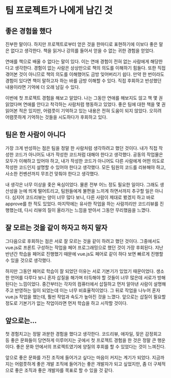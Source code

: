 # 팀 프로젝트가 나에게 남긴 것

## 좋은 경험을 했다
진부한 말이다. 하지만 프로젝트로부터 얻은 것을 한마디로 표현하기에 이보다 좋은 말은 없다고 생각한다.
책을 읽거나 강의를 들어서 얻을 수 없는 귀한 경험을 얻었다.

연애를 책으로 배울 수 없다는 말이 있다.
이는 연애 경험이 전혀 없는 사람에게 해당한다고 생각한다. 
경험이 없는 사람은 상상만으로 책의 의도를 이해하기 힘들다. 
또한 직접 겪어본 것이 아니므로 책의 의도를 이해했어도 금방 잊어버리기 쉽다.
만약 한 번이라도 경험이 있다면 책이 말하고자 하는 바를 금방 이해할 수 있다.
직접 후회하고 반성했던 내용이라면 기억에 더 오래 남길 수 있다.

이번에 첫 프로젝트 경험을 해보고 알았다.
나는 그동안 연애를 해보지도 않고 책 몇 권 읽었다며 연애를 안다고 착각하는 사람처럼 행동하고 있었다. 
좋은 팀에 대한 책을 몇 권 읽어본 적은 있지만, 어렴풋이 기억하고 있는 내용은 전혀 도움이 되지 않았다.
오히려 어렴풋하게 기억하는 것들을 시도하다가 후회하고 있다. 

## 팀은 한 사람이 아니다
가장 크게 반성하는 점은 팀을 정말 한 사람처럼 생각하려고 했던 것이다.
내가 직접 작성한 코드가 아니어도 내가 작성한 코드처럼 대해야 한다고 생각했다. 
공동의 작업물은 모두가 이해하고 있어야 하고, 내가 작성한 코드가 아니어도 다른 사람에게 어떤 의도로 작성한 코드인지 설명할 수 있어야 한다고 생각했다.
모든 팀원의 코드를 리뷰해야 하고, 사소한 컨벤션까지 무조건 맞춰야 한다고 생각했다.

내 생각은 너무 이상을 좇은 욕심이었다.
물론 전부 어느 정도 필요한 일이다. 그래도 생산성을 눈에 띄게 떨어트리고, 팀원들에게 불편을 느끼게 하면서까지 추구할 일은 아니다.
심지어 코드리뷰는 양이 너무 많다 보니, 다른 사람이 제대로 봤겠지 하고 바로 approve를 한 적도 있었다.
마지막에는 유사한 작업을 하는 사람끼리만 코드리뷰를 진행했는데, 다시 리뷰의 질이 올라가는 느낌을 받아서 그동안 무리했음을 느꼈다.

## 잘 모르는 것을 같이 하자고 하지 말자
그다음으로 후회하는 점은 서로 잘 모르는 것을 같이 하려고 했던 것이다.
그중에서도 vue.js로 프론트 구성하는 작업을 페어 프로그래밍으로 했던 것이 가장 후회된다.
지난 반년간 학습을 페어로 진행했기 때문에 vue.js도 페어로 같이 하다 보면 빠르게 진행할 수 있을 것으로 생각했다.

하지만 그동안 페어로 학습이 잘 되었던 이유는 서로 기본기가 있었기 때문이었다.
생소한 언어를 다루다 보니 혼자 삽질을 해가며 터득해야 할 것들이 너무 많은데 서로가 방해된다는 느낌이었다.
중간부터는 각자의 컴퓨터에서 삽질하고 먼저 알아낸 사람이 설명해주고 반영하는 일이 되었는데 이는 너무 비효율적이었다.
그 뒤로 작업을 나누어 혼자 vue.js 작업을 했는데, 훨씬 작업과 속도가 높아진 것을 느꼈다.
앞으로는 삽질이 필요할 정도로 기본기가 없는 작업이라면 먼저 학습을 하고 시작할 것이다.

## 앞으로는...
첫 경험치고는 정말 과분한 경험을 했다고 생각한다.
코드리뷰, 애자일, 잦은 감정회고 등 좋은 문화들이 당연하게 이루어지는 곳에서 첫 프로젝트 경험을 한 것은 정말 큰 행운이다.
좋은 문화 안에서의 프로젝트였기에 양질의 후회를 할 수 있었다는 것이 느껴진다.

앞으로 좋은 문화를 가진 조직에 들어가고 싶다는 마음이 커지는 계기가 되었다.
지금까지는 어렴풋하게 좋은 개발 조직에 들어가는 좋은 개발자가 되고 싶었지만, 좀 더 구체적으로 좋은 조직과 좋은 개발자를 목표로 할 수 있을 것 같다. 